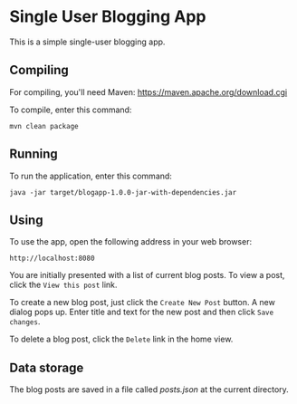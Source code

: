 # Single User Blogging App

This is a simple single-user blogging app.

## Compiling

For compiling, you'll need Maven: https://maven.apache.org/download.cgi

To compile, enter this command:

```
mvn clean package
```

## Running

To run the application, enter this command:

```
java -jar target/blogapp-1.0.0-jar-with-dependencies.jar
```

## Using

To use the app, open the following address in your web browser:

    http://localhost:8080
    
You are initially presented with a list of current blog posts. To view a post, click the `View this post` link.
    
To create a new blog post, just click the `Create New Post` button. A new dialog pops up. Enter title and text for the new post and then click `Save changes`.

To delete a blog post, click the `Delete` link in the home view.

## Data storage

The blog posts are saved in a file called *posts.json* at the current directory.
